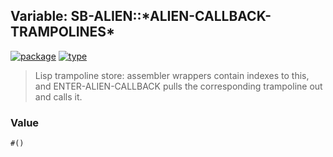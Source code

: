 ## Variable: SB-ALIEN::\*ALIEN-CALLBACK-TRAMPOLINES\*
[![package](https://img.shields.io/badge/Package-SB--ALIEN-5f9ea0.svg?style=social&colorA=999999)](../) [![type](https://img.shields.io/badge/Type-Variable-5f9ea0.svg?style=social&colorA=999999)](../#variable) 

> Lisp trampoline store: assembler wrappers contain indexes to this, and
> ENTER-ALIEN-CALLBACK pulls the corresponding trampoline out and calls it.

### Value
```
#()
```

